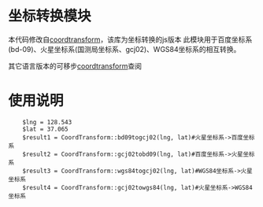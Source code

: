 # 坐标转换模块
本代码修改自[coordtransform](https://github.com/wandergis/coordtransform)，该库为坐标转换的js版本
此模块用于百度坐标系(bd-09)、火星坐标系(国测局坐标系、gcj02)、WGS84坐标系的相互转换。

其它语言版本的可移步[coordtransform](https://github.com/wandergis/coordtransform)查阅

# 使用说明
```
    $lng = 128.543
    $lat = 37.065
    $result1 = CoordTransform::bd09togcj02(lng, lat)#火星坐标系->百度坐标系
    $result2 = CoordTransform::gcj02tobd09(lng, lat)#百度坐标系->火星坐标系
    $result3 = CoordTransform::wgs84togcj02(lng, lat)#WGS84坐标系->火星坐标系
    $result4 = CoordTransform::gcj02towgs84(lng, lat)#火星坐标系->WGS84坐标系

```
